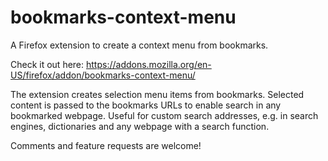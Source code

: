 # bookmarks-context-menu

A Firefox extension to create a context menu from bookmarks.

Check it out here: <https://addons.mozilla.org/en-US/firefox/addon/bookmarks-context-menu/>

The extension creates selection menu items from bookmarks. Selected content is passed to the bookmarks URLs to enable search in any bookmarked webpage. Useful for custom search addresses, e.g. in search engines, dictionaries and any webpage with a search function.

Comments and feature requests are welcome!
